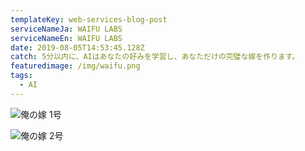 ```yaml
---
templateKey: web-services-blog-post
serviceNameJa: WAIFU LABS
serviceNameEn: WAIFU LABS
date: 2019-08-05T14:53:45.128Z
catch: 5分以内に、AIはあなたの好みを学習し、あなただけの完璧な嫁を作ります。
featuredimage: /img/waifu.png
tags:
  - AI
---
```

![俺の嫁 1号](/img/waifu.png "俺の嫁 1号")

![俺の嫁 2号](/img/waifu-1-.png "俺の嫁 2号")
